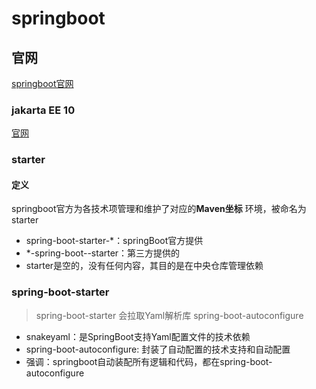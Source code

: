 # springboot

## 官网

[springboot官网](https://spring.io/projects/spring-boot)



### jakarta EE 10

[官网](https://jakarta.ee/release/10/)





### starter

#### 定义

springboot官方为各技术项管理和维护了对应的**Maven坐标** 环境，被命名为 starter



* spring-boot-starter-*：springBoot官方提供
* *-spring-boot--starter：第三方提供的
* starter是空的，没有任何内容，其目的是在中央仓库管理依赖



### spring-boot-starter

> spring-boot-starter 会拉取Yaml解析库 spring-boot-autoconfigure

* snakeyaml：是SpringBoot支持Yaml配置文件的技术依赖
* spring-boot-autoconfigure: 封装了自动配置的技术支持和自动配置
* 强调：springboot自动装配所有逻辑和代码，都在spring-boot-autoconfigure

